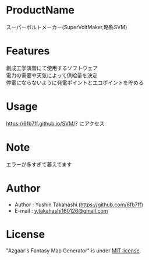 # ProductName

スーパーボルトメーカー(SuperVoltMaker,略称SVM) 

# Features

創成工学演習にて使用するソフトウェア  
電力の需要や天気によって供給量を決定  
停電にならないように発電ポイントとエコポイントを貯める

# Usage
https://6fb7ff.github.io/SVM/?
にアクセス

# Note
エラーが多すぎて萎えてます

# Author

* Author : Yushin Takahashi (https://github.com/6fb7ff)
* E-mail : y.takahashi160126@gmail.com

# License

"Azgaar's Fantasy Map Generator" is under [MIT license](https://en.wikipedia.org/wiki/MIT_License).
